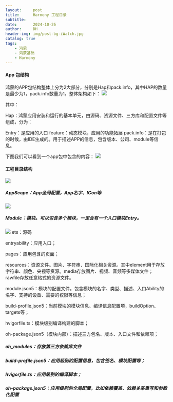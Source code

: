 ```yaml
---
layout:     post
title:      Harmony 工程目录
subtitle:   
date:       2024-10-26
author:     DH
header-img: img/post-bg-iWatch.jpg 
catalog: true
tags:
    - 鸿蒙
    - 鸿蒙基础
    - Harmony
---
```

#### App 包结构

鸿蒙的APP包结构整体上分为2大部分，分别是Hap和pack.info，其中HAP的数量是最少为1，pack.info数量为1。整体架构如下：
![](https://ibb.co/qjb6zPy)

其中：

Hap：鸿蒙应用安装和运行的基本单元，由源码、资源文件、三方库和配置文件等组成，分为：

Entry：是应用的入口
feature：动态模块，应用的功能拓展
pack.info：是在打包的时候，由IDE生成的。用于描述APP的信息，包含版本、公司、module等信息。

下图我们可以看到一个app包中包含的内容：
![](https://i-blog.csdnimg.cn/direct/cb59cca7c47348b4a0837ddd29e55ccb.png)

#### 工程目录结构

![](https://i-blog.csdnimg.cn/direct/af759ccf66d9424e8033b0e19d86626f.png)

#####  AppScope：App全局配置，App名字、ICon等
![](https://i-blog.csdnimg.cn/direct/71af1649341045a4a06684500c34e29b.png)
#####  Module：模块。可以包含多个模块，一定会有一个入口模块Entry。
![](https://i-blog.csdnimg.cn/direct/1cabe2a3957b455380b6ab1c6bc5d410.png)
ets：源码

entryability：应用入口；

pages：应用包含的页面；

resources：资源文件。图片、字符串、国际化相关资源。其中element用于存放字符串、颜色、央视等资源。media存放图片、视频、音频等多媒体文件；rawfile存放任意格式的资源文件。

module.json5：模块的配置文件。包含模块的名字、类型、描述、入口Ability的名字、支持的设备、需要的权限等信息；

build-profile.json5：当前模块的模块信息、编译信息配置项，buildOption、targets等；

hvigorfile.ts：模块级别编译构建的脚本；

oh-package.json5（模块内部）：描述三方包名、版本、入口文件和依赖项；


#####  oh_modules：存放第三方依赖库文件
#####  build-profile.json5：应用级别的配置信息，包含签名、模块配置等；
#####  hvigorfile.ts：应用级别的编译脚本；
#####  oh-package.json5：应用级别的全局配置，比如依赖覆盖、依赖关系重写和参数化配置
